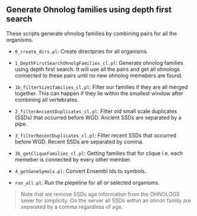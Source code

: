 ## Generate Ohnolog families using depth first search

These scripts generate ohnolog families by combining pairs for all the organisms. 

* `0_create_dirs.pl`: Create directpries for all organisms.

* `1_DepthFirstSearchOhnolgFamilies_cl.pl`: Generate ohnolog families using depth first search. It will use all the pairs and get all ohnologs connected to these pairs until no new ohnolog memebers are found. 

* `1b_filterSize1families_cl.pl`: Filter our families if they are all merged together. This can happen if they lie within the smallest window after combining all vertebrates.

* `2_filterAncientDuplicates_cl.pl`: Filter old small scale duplicates (SSDs) that occurred before WGD. Ancient SSDs are separated by a pipe.

* `3_filterRecentDuplicates_cl.pl`: Filter recent SSDs that occurred before WGD. Recent SSDs are separated by comma.

* `3b_getCliqueFamilies_cl.pl`: Getting families that for clique i.e. each memeber is connected by every other member.

* `4_getGeneSymols.pl`: Convert Ensembl Ids to symbols.

* `run_all.pl`: Run the piepeline for all or selected organisms.

> Note that we remove SSDs age information from the OHNOLOGS sever for simplicity. On the server all SSDs within an ohnon family are separated by a comma regardless of age.

